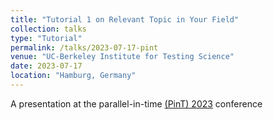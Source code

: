 ```yaml
---
title: "Tutorial 1 on Relevant Topic in Your Field"
collection: talks
type: "Tutorial"
permalink: /talks/2023-07-17-pint
venue: "UC-Berkeley Institute for Testing Science"
date: 2023-07-17
location: "Hamburg, Germany"
---
```


A presentation at the parallel-in-time [(PinT) 2023](https://www.mat.tuhh.de/veranstaltungen/pint2023/) conference
